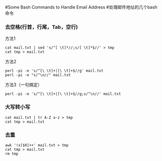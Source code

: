 #Some Bash Commands to Handle Email Address
#处理邮件地址的几个bash命令


### 去空格(行首，行尾，Tab，空行)

方法1

	cat mail.txt | sed 's/^[ \t]*//;s/[ \t]*$//' > tmp
	cat tmp > mail.txt

方法2

	perl -pi -e 's/^[\ \t]+|[\ \t]+$//g' mail.txt
	perl -pi -e "s/^\n//" mail.txt
	
方法3（一句搞定）
	
	perl -pi -e 's/^[\ \t]+|[\ \t]+$//g;s/^\n//' mail.txt
	
### 大写转小写

	cat mail.txt | tr A-Z a-z > tmp
	cat tmp > mail.txt
	
### 去重

	awk '!x[$0]++' mail.txt > tmp
	cat tmp > mail.txt
	rm tmp


